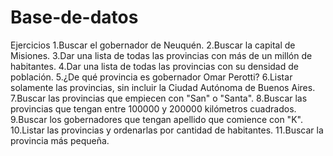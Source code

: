 # Base-de-datos
Ejercicios
 1.Buscar el gobernador de Neuquén.
 2.Buscar la capital de Misiones.
 3.Dar una lista de todas las provincias con más de un millón de habitantes.
 4.Dar una lista de todas las provincias con su densidad de población.
 5.¿De qué provincia es gobernador Omar Perotti?
 6.Listar solamente las provincias, sin incluir la Ciudad Autónoma de Buenos Aires.
 7.Buscar las provincias que empiecen con "San" o "Santa".
 8.Buscar las provincias que tengan entre 100000 y 200000 kilómetros cuadrados.
 9.Buscar los gobernadores que tengan apellido que comience con "K".
 10.Listar las provincias y ordenarlas por cantidad de habitantes.
 11.Buscar la provincia más pequeña.
